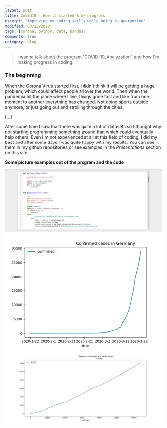 ```yaml
---
layout: post
title: Covid19 - How it started & my progress
excerpt: "Improving my coding skills while being in quarantine"
modified: 03/25/2020
tags: [corona, python, data, pandas]
comments: true
category: blog
---
```


> I wanna talk about the program "COVID-19_Analyzation" and how I'm making progress in coding.


### The beginning
When the Corona Virus started first, I didn't think it will be getting a huge problem,
which could affect people all over the world.
Then when the pandemia hit the place where I live, things gone fast and like from one moment
to another everything has changed. Not doing sports outside anymore, or just going out and
strolling through the cities.

[...]

After some time I saw that there was quite a lot of datasets so I thought why not starting
programming something around that which could eventually help others. Even I'm not experienced 
at all at this field of coding, I did my best and after some days I was quite happy with my
results. You can see them in my github repositories or see examples in the <em>Presentations</em>
section on this site.


<strong> Some picture examples out of the program and the code </strong>

![xmple func](/images/Screenshot_covid.png)
![](/images/conf-GER.png)
![](/images/conf-dead.jpg)

